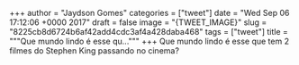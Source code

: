 
+++
author = "Jaydson Gomes"
categories = ["tweet"]
date = "Wed Sep 06 17:12:06 +0000 2017"
draft = false
image = "{TWEET_IMAGE}"
slug = "8225cb8d6724b6af42add4cdc3af4a428daba468"
tags = ["tweet"]
title = """Que mundo lindo é esse qu..."""
+++
Que mundo lindo é esse que tem 2 filmes do Stephen King passando no cinema?
